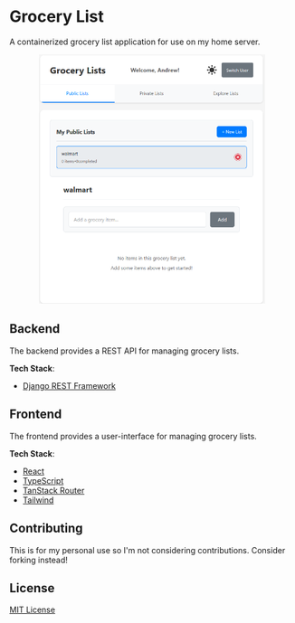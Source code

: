 # Grocery List

A containerized grocery list application for use on my home server.

<p align="center">
    <img src="https://raw.githubusercontent.com/andrew-s28/grocery-list/refs/heads/main/assets/ui-example.png" width="400" height="auto" alt="The UI of the grocery-list app">
</p>

## Backend

The backend provides a REST API for managing grocery lists.

**Tech Stack**:

- [Django REST Framework](https://www.django-rest-framework.org/)

## Frontend

The frontend provides a user-interface for managing grocery lists.

**Tech Stack**:

- [React](https://react.dev/)
- [TypeScript](https://www.typescriptlang.org/)
- [TanStack Router](https://tanstack.com/router/latest)
- [Tailwind](https://tailwindcss.com/)

## Contributing

This is for my personal use so I'm not considering contributions. Consider forking instead!

## License

[MIT License](/LICENSE)
